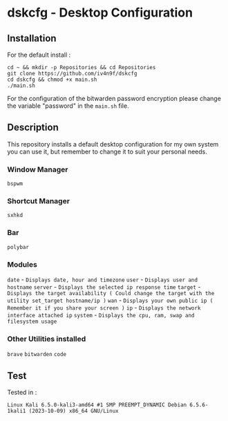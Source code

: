 # dskcfg - Desktop Configuration

## Installation

For the default install : 

```
cd ~ && mkdir -p Repositories && cd Repositories
git clone https://github.com/iv4n9f/dskcfg
cd dskcfg && chmod +x main.sh
./main.sh
```

For the configuration of the bitwarden password encryption please change the variable "password" in the ```main.sh``` file.

## Description

This repository installs a default desktop configuration for my own system you can use it, but remember to change it to suit your personal needs.

### Window Manager
```bspwm```
### Shortcut Manager
```sxhkd```
### Bar
```polybar```
### Modules
```date``` - ```Displays date, hour and timezone```
```user``` - ```Displays user and hostname```
```server``` - ```Displays the selected ip response time```
```target``` - ```Displays the target availability ( Could change the target with the utility set_target hostname/ip )```
```wan``` - ```Displays your own public ip ( Remember it if you share your screen )```
```ip``` - ```Displays the network interface attached ip```
```system``` - ```Displays the cpu, ram, swap and filesystem usage```
### Other Utilities installed
```brave```
```bitwarden```
```code```

## Test

Tested in :
```
Linux Kali 6.5.0-kali3-amd64 #1 SMP PREEMPT_DYNAMIC Debian 6.5.6-1kali1 (2023-10-09) x86_64 GNU/Linux
```
